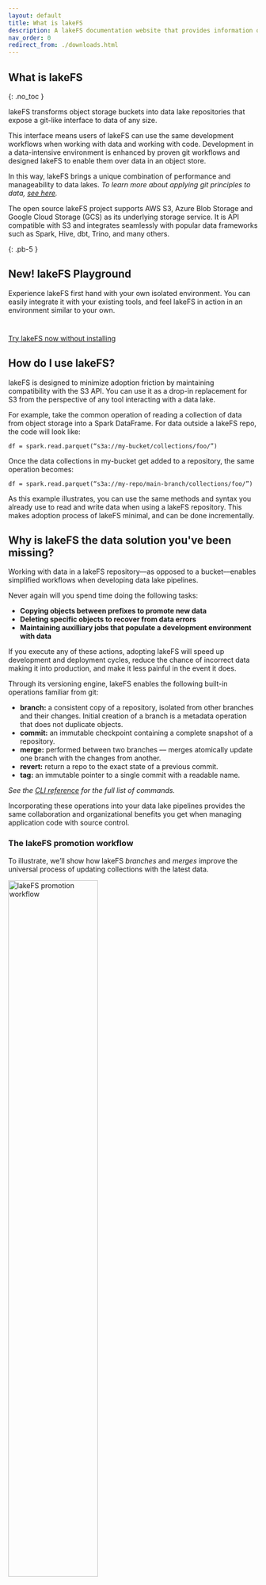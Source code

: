 ```yaml
---
layout: default
title: What is lakeFS
description: A lakeFS documentation website that provides information on how to use lakeFS to deliver resilience and manageability to data lakes.
nav_order: 0
redirect_from: ./downloads.html
---
```


## What is lakeFS
{: .no_toc }  

lakeFS transforms object storage buckets into data lake repositories that expose a git-like interface to data of any size.

This interface means users of lakeFS can use the same development workflows when working with data and working with code. Development in a data-intensive environment is enhanced by proven git workflows and designed lakeFS to enable them over data in an object store.

In this way, lakeFS brings a unique combination of performance and manageability to data lakes. *To learn more about applying git principles to data, [see here](https://lakefs.io/how-to-manage-your-data-the-way-you-manage-your-code/).*

The open source lakeFS project supports AWS S3, Azure Blob Storage and Google Cloud Storage (GCS) as its underlying storage service. It is API compatible with S3 and integrates seamlessly with popular data frameworks such as Spark, Hive, dbt, Trino, and many others.

{: .pb-5 }


## New! lakeFS Playground

Experience lakeFS first hand with your own isolated environment.
You can easily integrate it with your existing tools, and feel lakeFS in action in an environment similar to your own.

<p style="margin-top: 40px;">
    <a class="btn btn-green" href="https://demo.lakefs.io/" target="_blank">
        Try lakeFS now without installing
    </a>
</p>

## How do I use lakeFS?

lakeFS is designed to minimize adoption friction by maintaining compatibility with the S3 API. You can use it as a drop-in replacement for S3 from the perspective of any tool interacting with a data lake.

For example, take the common operation of reading a collection of data from object storage into a Spark DataFrame. For data outside a lakeFS repo, the code will look like:

```df = spark.read.parquet(“s3a://my-bucket/collections/foo/”)```

Once the data collections in my-bucket get added to a repository, the same operation becomes:

```df = spark.read.parquet(“s3a://my-repo/main-branch/collections/foo/”)```

As this example illustrates, you can use the same methods and syntax you already use to read and write data when using a lakeFS repository. This makes adoption process of lakeFS minimal, and can be done incrementally.



## Why is lakeFS the data solution you've been missing?

Working with data in a lakeFS repository––as opposed to a bucket––enables simplified workflows when developing data lake pipelines.

Never again will you spend time doing the following tasks:

* **Copying objects between prefixes to promote new data**
* **Deleting specific objects to recover from data errors**
* **Maintaining auxilliary jobs that populate a development environment with data**

If you execute any of these actions, adopting lakeFS will speed up development and deployment cycles, reduce the chance of incorrect data making it into production, and make it less painful in the event it does.

Through its versioning engine, lakeFS enables the following built-in operations familiar from git:

* **branch:** a consistent copy of a repository, isolated from other branches and their changes. Initial creation of a branch is a metadata operation that does not duplicate objects.
* **commit:** an immutable checkpoint containing a complete snapshot of a repository.
* **merge:** performed between two branches –– merges atomically update one branch with the changes from another.
* **revert:** return a repo to the exact state of a previous commit.
* **tag:** an immutable pointer to a single commit with a readable name.

*See the [CLI reference](./resources/commands.md) for the full list of commands.*

Incorporating these operations into your data lake pipelines provides the same collaboration and organizational benefits you get when managing application code with source control.

### The lakeFS promotion workflow

To illustrate, we’ll show how lakeFS *branches* and *merges* improve the universal process of updating collections with the latest data.

<img src="{{ site.baseurl }}/assets/img/promotion_workflow.png" alt="lakeFS promotion workflow" width="60%" height="60%" />

1. First, create a new **branch** from `main` to instantly generate a complete "copy" of your production data.
2. Apply changes or make updates on the isolated branch to understand their impact prior to exposure.
3. And finally, perform a **merge** from the feature branch back to main to atomically promote the updates into production.

Following this pattern, lakeFS facilitates a streamlined data deployment workflow that consistently produces data assets you can have total confidence in.

## What else does lakeFS do?

lakeFS helps you maintain a tidy data lake in several other ways, including:

#### Recovery from data errors
Erroneous data that makes it into production is a newar inevitability given the complex and fast-moving nature of modern data pipelines. Similarly, critical data assets are liable to accidental deletion by poorly configured jobs or due to human errors.

Today, recovering from these events relies on periodic backups that 1) may be out of date and 2) require sifting through data at the object level. This process is inefficient and can take hours, days, or in some cases, weeks to complete.
Recovering data in deletion events becomes an instant one-line operation with lakeFS using the ability to restore any historical commit.

Reverting your data lake back to previous version using our command-line tool is explained [here](https://docs.lakefs.io/reference/commands.html#lakectl-branch-reset).

#### Data reprocessing and backfills

Occasionally, we might need to reprocess historical data. This can be due to several reasons:

* Implementing new logic.
* Late arriving data that wasn’t included in previous analysis, and need to be backfilled after the fact.

This is tricky first and foremost because it often involves huge volumes of historical data. In addition, auditing requirements may necessitate keeping the old version of the data handy. 

lakeFS allows you to manage the reprocess on an isolated branch before merging to ensure the reprocessed data is exposed atomically. It also allows you to easily access the different versions of reprocessed data, using a commit ID.

#### Cross-collection consistency guarantees

Data engineers typically have to implement custom logic in scripts in order to guarantee two or more data assets are updated synchronously. The lakeFS merge operation from one branch into another removes the need to implement this logic yourself.

Instead, make updates to the desired data assets on a branch, and then utilize a lakeFS merge to atomically expose the data to downstream consumers.

To learn more about atomic cross-collection updates, [this video](https://www.youtube.com/watch?v=9OsjUvk5UJU) describes the concept in more detail.

#### Troubleshooting production problems

Data engineers are often asked to validate the data. A user might report inconsistencies, question the accuracy, or simply report it to be incorrect. Since the data continuously changes, it is challenging to understand its state at the time of the error

The best way to investigate, therefore, is to have a snapshot of the data as close as possible to the time of the error.
Once implementing a regular commit cadence in lakeFS, each commit represents an accessible historical snapshot of the data. When needed, a branch may be created from a commit ID to debug an issue in isolation.

To learn more on how to access a specific historical commit in a repository, see our seminal post on [data reproducibility](https://lakefs.io/solving-data-reproducibility/).

#### Establishing data quality guarantees

The best way to deal with mistakes is to avoid them. A data source that is ingested into the lake introducing low-quality data should be blocked before exposure if possible.

With lakeFS, you can achieve this by tying data quality tests to commit and merge operations via lakeFS [hooks](./setup/hooks.md).


### Additional things you should know about lakeFS: 

* It is format agnostic
* Your data stays in place
* It minimizes data duplication via a copy-on-write mechanism
* It maintains high performance over data lakes of any size
* It includes configurable garbage collection capabilities
* It is highly available and production ready

<img src="{{ site.baseurl }}/assets/img/lakeFS_integration.png" alt="lakeFS integration into data lake" width="60%" height="60%" />


### Downloads

#### Binary Releases

Binary packages are available for Linux/macOS/Windows on [GitHub Releases](https://github.com/treeverse/lakeFS/releases){: target="_blank" }

#### Docker Images

Official Docker images are available at [https://hub.docker.com/r/treeverse/lakefs](https://hub.docker.com/r/treeverse/lakefs){: target="_blank" }


### Next steps

Get started and [set up lakeFS on your preferred cloud environemnt](https://docs.lakefs.io/deploy/)
